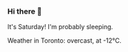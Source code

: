 ### Hi there :wave:

It's Saturday! I'm probably sleeping.

Weather in Toronto: overcast, at -12°C.
